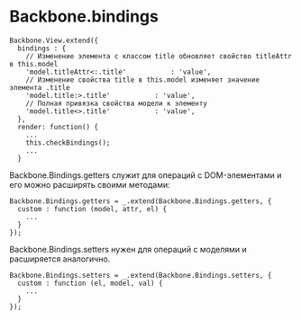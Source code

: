 Backbone.bindings
=================

    Backbone.View.extend({
      bindings : {
        // Изменение элемента с классом title обновляет свойство titleAttr в this.model
        'model.titleAttr<:.title'			: 'value',
        // Изменение свойства title в this.model изменяет значение элемента .title
        'model.title:>.title'			: 'value',
        // Полная привязка свойства модели к элементу
        'model.title<>.title'			: 'value',
      },
      render: function() {
        ...
        this.checkBindings();
        ...
      }

Backbone.Bindings.getters служит для операций с DOM-элементами и его можно расширять своими методами:

    Backbone.Bindings.getters = _.extend(Backbone.Bindings.getters, {
      custom : function (model, attr, el) {
        ...
      }
    });
    
Backbone.Bindings.setters нужен для операций с моделями и расширяется аналогично.

    Backbone.Bindings.setters = _.extend(Backbone.Bindings.setters, {
      custom : function (el, model, val) {
        ...
      }
    });
